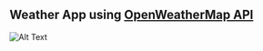 ## Weather App using [OpenWeatherMap API](https://openweathermap.org/api)  
![Alt Text](https://user-images.githubusercontent.com/68913871/145236570-5ca47006-aee6-4ca6-8177-5befd9ddf3f8.gif)

